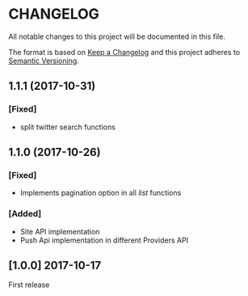 CHANGELOG
=========

All notable changes to this project will be documented in this file.

The format is based on [Keep a Changelog](http://keepachangelog.com/en/1.0.0/)
and this project adheres to [Semantic Versioning](http://semver.org/spec/v2.0.0.html).


1.1.1 (2017-10-31)
------------------

### [Fixed]

*   split twitter search functions


1.1.0 (2017-10-26)
------------------

### [Fixed]

*   Implements pagination option in all *list* functions

### [Added]

*   Site API implementation
*   Push Api implementation in different Providers API


[1.0.0]  2017-10-17
-------------------

First release

